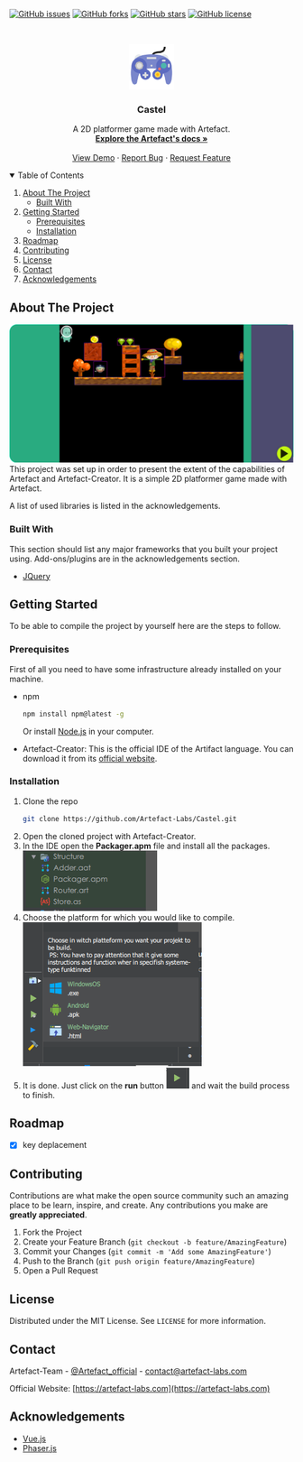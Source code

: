 <!-- PROJECT SHIELDS -->
<!--
*** I'm using markdown "reference style" links for readability.
*** Reference links are enclosed in brackets [ ] instead of parentheses ( ).
*** See the bottom of this document for the declaration of the reference variables
*** for contributors-url, forks-url, etc. This is an optional, concise syntax you may use.
*** https://www.markdownguide.org/basic-syntax/#reference-style-links
-->
[![GitHub issues](https://img.shields.io/github/issues/Artefact-Labs/Castel)](https://github.com/Artefact-Labs/Castel/issues)
[![GitHub forks](https://img.shields.io/github/forks/Artefact-Labs/Castel)](https://github.com/Artefact-Labs/Castel/network)
[![GitHub stars](https://img.shields.io/github/stars/Artefact-Labs/Castel)](https://github.com/Artefact-Labs/Castel/stargazers)
[![GitHub license](https://img.shields.io/github/license/Artefact-Labs/Castel)](https://github.com/Artefact-Labs/Castel)

<!-- PROJECT LOGO -->
<br />
<p align="center">
  <a href="https://github.com/othneildrew/Best-README-Template">
    <img src="git_images/logo.png" alt="Logo" width="80" height="80">
  </a>

  <h3 align="center">Castel</h3>

  <p align="center">
    A 2D platformer game made with Artefact.
    <br />
    <a href="https://doc.artefact-labs.com" target="_blank"><strong>Explore the Artefact's docs »</strong></a>
    <br />
    <br />
    <a href="https://awesome.artefact-labs.com/castel" target="_blank">View Demo</a>
    ·
    <a href="https://github.com/Artefact-Labs/Castel/issues">Report Bug</a>
    ·
    <a href="https://github.com/Artefact-Labs/Castel/issues">Request Feature</a>
  </p>
</p>


<!-- TABLE OF CONTENTS -->
<details open="open">
  <summary>Table of Contents</summary>
  <ol>
    <li>
      <a href="#about-the-project">About The Project</a>
      <ul>
        <li><a href="#built-with">Built With</a></li>
      </ul>
    </li>
    <li>
      <a href="#getting-started">Getting Started</a>
      <ul>
        <li><a href="#prerequisites">Prerequisites</a></li>
        <li><a href="#installation">Installation</a></li>
      </ul>
    </li>
    <li><a href="#roadmap">Roadmap</a></li>
    <li><a href="#contributing">Contributing</a></li>
    <li><a href="#license">License</a></li>
    <li><a href="#contact">Contact</a></li>
    <li><a href="#acknowledgements">Acknowledgements</a></li>
  </ol>
</details>

<!-- ABOUT THE PROJECT -->
## About The Project

[![Castel Screen Shot](git_images/screenshot.png)](https://awesome.artefact-labs.com/castel)
This project was set up in order to present the extent of the capabilities of Artefact and Artefact-Creator.
It is a simple 2D platformer game made with Artefact.

A list of used libraries is listed in the acknowledgements.

### Built With

This section should list any major frameworks that you built your project using. Add-ons/plugins are in the acknowledgements section.
* [JQuery](https://jquery.com)


<!-- GETTING STARTED -->
## Getting Started

To be able to compile the project by yourself here are the steps to follow.

### Prerequisites

First of all you need to have some infrastructure already installed on your machine.
* npm
  ```sh
  npm install npm@latest -g
  ```
  Or install [Node.js](https://nodejs.org/en/) in your computer.

* Artefact-Creator: This is the official IDE of the Artifact language. You can download it from its [official website](https://artefact-labs.com/pricing).

### Installation

1. Clone the repo
   ```sh
   git clone https://github.com/Artefact-Labs/Castel.git
   ```
2. Open the cloned project with Artefact-Creator.
3. In the IDE open the **Packager.apm** file and install all the packages. ![package](git_images/package_apm.png)
4. Choose the platform for which you would like to compile. ![platform](git_images/platform.png)
3. It is done. Just click on the **run** button ![run](git_images/run.png) and wait the build process to finish.

<!-- ROADMAP -->
## Roadmap
- [x] key deplacement


<!-- CONTRIBUTING -->
## Contributing

Contributions are what make the open source community such an amazing place to be learn, inspire, and create. Any contributions you make are **greatly appreciated**.

1. Fork the Project
2. Create your Feature Branch (`git checkout -b feature/AmazingFeature`)
3. Commit your Changes (`git commit -m 'Add some AmazingFeature'`)
4. Push to the Branch (`git push origin feature/AmazingFeature`)
5. Open a Pull Request



<!-- LICENSE -->
## License

Distributed under the MIT License. See `LICENSE` for more information.



<!-- CONTACT -->
## Contact

Artefact-Team - [@Artefact_official](https://twitter.com/Artefactoffici1) - contact@artefact-labs.com

Official Website: [https://artefact-labs.com](https://artefact-labs.com)



<!-- ACKNOWLEDGEMENTS -->
## Acknowledgements
* [Vue.js](https://vuejs.org/)
* [Phaser.js](https://phaser.io/)
